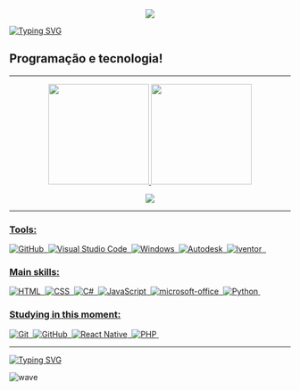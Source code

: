 <div align="center">
<img src="https://user-images.githubusercontent.com/101190863/187051517-ba4e5b0c-a4dc-4afe-a548-676bee320b84.gif">
</div>


[![Typing SVG](https://readme-typing-svg.herokuapp.com/?color=F4A460&size=42&center=true&vCenter=true&width=1000&lines=HELLO,+MY+NAME+is+Thiago+Silva+Da+Cruz;I'm+17+years+old;I+from+Santana+de+Parnaíba,+SP;I+study+systems+development+at+Etec;Be+Welcome!+:%29)](https://git.io/typing-svg)
 </p> 

## Programação e tecnologia!
----------------------------------------------
<div align="center">
  <a href="https://github.com/mistickesterio">
  <img height="180em" src="https://github-readme-stats.vercel.app/api?username=mistickesterio&show_icons=true&theme=dracula&include_all_commits=true&count_private=true"/>
  <img height="180em" src="https://github-readme-stats.vercel.app/api/top-langs/?username=mistickesterio&layout=compact&langs_count=7&theme=dracula"/>
</div>
<p align="center">
  <img src="https://github-profile-trophy.vercel.app/?username=mistickesterio&theme=dracula&row=2&no-bg=true&column=3&margin-w=15&margin-h=15" />
</p>
  
----------------------------------------------
  
 ### Tools:
 ![GitHub](https://img.shields.io/badge/-GitHub-0D1117?style=for-the-badge&logo=github&labelColor=0D1117)&nbsp; 
 ![Visual Studio Code](https://img.shields.io/badge/-visual_studio_code-0D1117?style=for-the-badge&logo=visual-studio-code&labelColor=0D1117)&nbsp; 
 ![Windows](https://img.shields.io/badge/-Windows-0D1117?style=for-the-badge&logo=windows&labelColor=0D1117)&nbsp;
 ![Autodesk](https://img.shields.io/badge/-Autodesk-0D1117?style=for-the-badge&logo=autodesk&labelColor=0D1117)&nbsp;
 ![Iventor](https://img.shields.io/badge/-Iventor-0D1117?style=for-the-badge&logo=iventor&labelColor=0D1117)&nbsp; 

### Main skills: 
 ![HTML](https://img.shields.io/badge/-HTML-0D1117?style=for-the-badge&logo=html5&labelColor=0D1117)&nbsp; 
 ![CSS](https://img.shields.io/badge/-CSS-0D1117?style=for-the-badge&logo=CSS3&logoColor=1572B6&labelColor=0D1117)&nbsp;
 ![C#](https://img.shields.io/badge/-csharp-0D1117?style=for-the-badge&logo=c#3&logoColor=1572B6&labelColor=0D1117)&nbsp;
 ![JavaScript](https://img.shields.io/badge/-JavaScript-0D1117?style=for-the-badge&logo=javascript&labelColor=0D1117&textColor=0D1117)&nbsp;
 ![microsoft-office](https://img.shields.io/badge/-microsoft_office-0D1117?style=for-the-badge&logo=microsoft-office&labelColor=0D1117)&nbsp; 
 ![Python](https://img.shields.io/badge/-Python-0D1117?style=for-the-badge&logo=python&labelColor=0D1117&textColor=0D1117)&nbsp;
  

### Studying in this moment: 
 ![Git](https://img.shields.io/badge/-Git-0D1117?style=for-the-badge&logo=git&labelColor=0D1117)&nbsp; 
 ![GitHub](https://img.shields.io/badge/-GitHub-0D1117?style=for-the-badge&logo=github&labelColor=0D1117)&nbsp;
 ![React Native](https://img.shields.io/badge/-react_native-0D1117?style=for-the-badge&logo=react&labelColor=0D1117)&nbsp;
 ![PHP](https://img.shields.io/badge/-Php-0D1117?style=for-the-badge&logo=php&labelColor=0D1117&textColor=0D1117)&nbsp;
 
 ----------------------------------------------
 
[![Typing SVG](https://readme-typing-svg.herokuapp.com/?color=F4A460&size=45&center=true&vCenter=true&width=1000&lines=Follow+me!+:%29)](https://git.io/typing-svg)
  
![wave](https://user-images.githubusercontent.com/101190863/187051634-ccd2374c-d25c-4ffe-8392-e1ca0ed2e1b8.gif)
